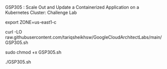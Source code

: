 GSP305 :  Scale Out and Update a Containerized Application on a Kubernetes Cluster: Challenge Lab 

export ZONE=us-east1-c

curl -LO raw.githubusercontent.com/tariqsheikhsw/GoogleCloudArchitectLabs/main/GSP305.sh

sudo chmod +x GSP305.sh

./GSP305.sh
